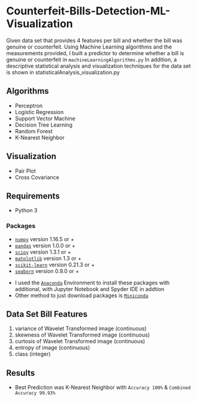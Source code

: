 # Counterfeit-Bills-Detection-ML-Visualization

Given data set that provides 4 features per bill and whether the bill was genuine or counterfeit.  Using Machine Learning algorithms and the measurements provided, I built a predictor to determine whether a bill is genuine or counterfeit in `machineLearningAlgorithms.py`  In addition, a descriptive statistical analysis and visualization techniques for the data set is shown in statisticalAnalysis_visualization.py

## Algorithms
- Perceptron
- Logistic Regression
- Support Vector Machine
- Decision Tree Learning
- Random Forest
- K-Nearest Neighbor 

## Visualization
- Pair Plot
- Cross Covariance 

## Requirements
- Python 3 
### Packages
- [`numpy`](http://www.numpy.org/) version 1.16.5 or +  
- [`pandas`](https://pandas.pydata.org/) version 1.0.0 or +  
- [`scipy`](http://www.scipy.org/) version 1.3.1 or +
- [`matplotlib`](http://matplotlib.org/) version 1.3 or +
- [`scikit-learn`](http://scikit-learn.or) version 0.21.3 or +
- [`seaborn`](https://seaborn.pydata.org/) version 0.9.0 or +
* I used the [`Anaconda`](https://www.anaconda.com/products/individual) Environment to install these packages with additional, with Jupyter Notebook and Spyder IDE in addtion
* Other method to just download packages is [`Miniconda`](https://docs.conda.io/en/latest/miniconda.html)

## Data Set Bill Features
1. variance of Wavelet Transformed image (continuous)
2. skewness of Wavelet Transformed image (continuous)
3. curtosis of Wavelet Transformed image (continuous)
4. entropy of image (continuous)
5. class (integer)
## Results
* Best Prediction was K-Nearest Neighbor with  `Accuracy 100%` & `Combined Accuracy 99.93%`
